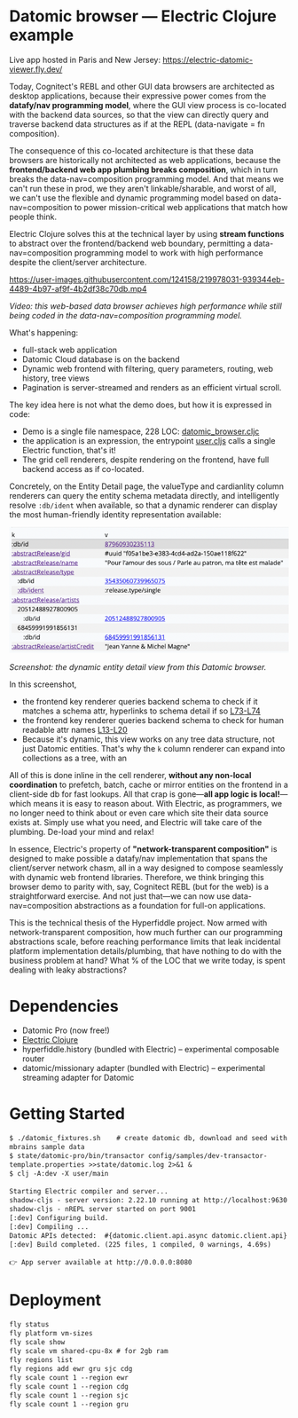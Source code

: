 # Datomic browser — Electric Clojure example

Live app hosted in Paris and New Jersey: https://electric-datomic-viewer.fly.dev/

Today, Cognitect's REBL and other GUI data browsers are architected as desktop applications, because their expressive power comes from the **datafy/nav programming model**, where the GUI view process is co-located with the backend data sources, so that the view can directly query and traverse backend data structures as if at the REPL (data-navigate = fn composition). 

The consequence of this co-located architecture is that these data browsers are historically not architected as web applications, because the **frontend/backend web app plumbing breaks composition**, which in turn breaks the data-nav=composition programming model. And that means we can't run these in prod, we they aren't linkable/sharable, and worst of all, we can't use the flexible and dynamic programming model based on data-nav=composition to power mission-critical web applications that match how people think.

Electric Clojure solves this at the technical layer by using **stream functions** to abstract over the frontend/backend web boundary, permitting a data-nav=composition programming model to work with high performance despite the client/server architecture.

https://user-images.githubusercontent.com/124158/219978031-939344eb-4489-4b97-af9f-4b2df38c70db.mp4

*Video: this web-based data browser achieves high performance while still being coded in the data-nav=composition programming model.*

What's happening:

* full-stack web application
* Datomic Cloud database is on the backend
* Dynamic web frontend with filtering, query parameters, routing, web history, tree views
* Pagination is server-streamed and renders as an efficient virtual scroll.

The key idea here is not what the demo does, but how it is expressed in code:

* Demo is a single file namespace, 228 LOC: [datomic_browser.cljc](https://github.com/hyperfiddle/electric-datomic-browser/blob/main/src/app/datomic_browser.cljc)
* the application is an expression, the entrypoint [user.cljs](https://github.com/hyperfiddle/electric-datomic-browser/blob/7617d72a34a68223459e2691299bd46283cd334d/src/user.cljs#L9) calls a single Electric function, that's it!
* The grid cell renderers, despite rendering on the frontend, have full backend access as if co-located. 

Concretely, on the Entity Detail page, the valueType and cardianlity column renderers can query the entity schema metadata directly, and intelligently resolve `:db/ident` when available, so that a dynamic renderer can display the most human-friendly identity representation available:

![](docs/20230409-datomic-browser-format-entity-dynamic.png)

*Screenshot: the dynamic entity detail view from this Datomic browser.*

In this screenshot,
* the frontend key renderer queries backend schema to check if it matches a schema attr, hyperlinks to schema detail if so [L73-L74](https://github.com/hyperfiddle/electric-datomic-browser/blob/7617d72a34a68223459e2691299bd46283cd334d/src/app/datomic_browser.cljc#L73-L74)
* the frontend key renderer queries backend schema to check for human readable attr names [L13-L20](https://github.com/hyperfiddle/electric/blob/a1907db5b77931f777205b0fb6b15722154435d8/src/contrib/datomic_contrib.clj#L13-L20)
* Because it's dynamic, this view works on any tree data structure, not just Datomic entities. That's why the `k` column renderer can expand into collections as a tree, with an 

All of this is done inline in the cell renderer, **without any non-local coordination** to prefetch, batch, cache or mirror entities on the frontend in a client-side db for fast lookups. All that crap is gone—**all app logic is local!**—which means it is easy to reason about. With Electric, as programmers, we no longer need to think about or even care which site their data source exists at. Simply use what you need, and Electric will take care of the plumbing. De-load your mind and relax!

In essence, Electric's property of **"network-transparent composition"** is designed to make possible a datafy/nav implementation that spans the client/server network chasm, all in a way designed to compose seamlessly with dynamic web frontend libraries. Therefore, we think bringing this browser demo to parity with, say, Cognitect REBL (but for the web) is a straightforward exercise. And not just that—we can now use data-nav=composition abstractions as a foundation for full-on applications.

This is the technical thesis of the Hyperfiddle project. Now armed with network-transparent composition, how much further can our programming abstractions scale, before reaching performance limits that leak incidental platform implementation details/plumbing, that have nothing to do with the business problem at hand? What % of the LOC that we write today, is spent dealing with leaky abstractions?

# Dependencies

* Datomic Pro (now free!)
* [Electric Clojure](https://github.com/hyperfiddle/electric)
* hyperfiddle.history (bundled with Electric) – experimental composable router
* datomic/missionary adapter (bundled with Electric) – experimental streaming adapter for Datomic

# Getting Started

```
$ ./datomic_fixtures.sh    # create datomic db, download and seed with mbrains sample data
$ state/datomic-pro/bin/transactor config/samples/dev-transactor-template.properties >>state/datomic.log 2>&1 &
$ clj -A:dev -X user/main

Starting Electric compiler and server...
shadow-cljs - server version: 2.22.10 running at http://localhost:9630
shadow-cljs - nREPL server started on port 9001
[:dev] Configuring build.
[:dev] Compiling ...
Datomic APIs detected:  #{datomic.client.api.async datomic.client.api}
[:dev] Build completed. (225 files, 1 compiled, 0 warnings, 4.69s)

👉 App server available at http://0.0.0.0:8080
```

# Deployment

```
fly status
fly platform vm-sizes
fly scale show
fly scale vm shared-cpu-8x # for 2gb ram
fly regions list
fly regions add ewr gru sjc cdg
fly scale count 1 --region ewr
fly scale count 1 --region cdg
fly scale count 1 --region sjc
fly scale count 1 --region gru
```